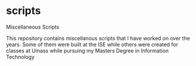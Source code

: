 # scripts
Miscellaneous Scripts

This repository contains miscellanous scripts that I have worked on over the years. Some of them were built at the ISE while others were 
created for classes at Umass while pursuing my Masters Degree in Information Technology
